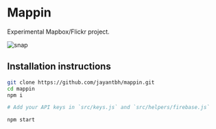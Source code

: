 # Mappin
Experimental Mapbox/Flickr project.

![snap](https://i.snag.gy/lciLGu.jpg)


## Installation instructions

```bash
git clone https://github.com/jayantbh/mappin.git
cd mappin
npm i

# Add your API keys in `src/keys.js` and `src/helpers/firebase.js`

npm start
```
